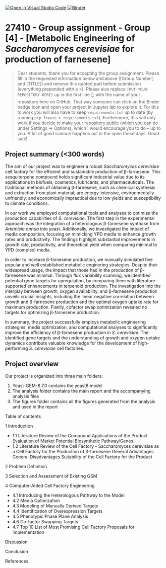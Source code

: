 [![Open in Visual Studio Code](https://classroom.github.com/assets/open-in-vscode-718a45dd9cf7e7f842a935f5ebbe5719a5e09af4491e668f4dbf3b35d5cca122.svg)](https://classroom.github.com/online_ide?assignment_repo_id=12060715&assignment_repo_type=AssignmentRepo)
[![Binder](https://mybinder.org/badge_logo.svg)](https://mybinder.org/v2/gh/27410/[PUT-YOUR-REPOSITORY-HERE]/main)

# 27410 - Group assignment - Group [4] - [Metabolic Engineering of <i>Saccharomyces cerevisiae</i> for production of farnesene]

> Dear students, thank you for accepting the group assignment. Please fill in the
> requested information below and above ([Group Number] and [TITLE]) and remove this quoted part before submission (everything prepended with a >).
> Please also replace `[PUT-YOUR-REPOSITORY-HERE]` up in the first line 👆 with the name of your repository here on GitHub.
> That way someone can click on the Binder badge icon and open your project in Jupyter lab to explore it.
> For this to work you will also have to keep `requirements.txt` up to date (by running `pip freeze > requirements.txt`).
> Furthermore, this will only work if you decide to make your repository public (which you can do under Settings -> Options),
> which I would encourage you to do – up to you. A lot of good science happens out in the open these days.
> Good luck!

## Project summary (<300 words)
The aim of our project was to engineer a robust <i>Saccharomyces cerevisiae</i> cell factory for the efficient and sustainable production of β-farnesene. This sesquiterpene compound holds significant industrial value due to its applications in biofuels, cosmetics, lubricants, and pharmaceuticals. The traditional methods of obtaining β-farnesene, such as chemical synthesis and extraction from plant material, are energy-intensive, environmentally unfriendly, and economically impractical due to low yields and susceptibility to climate conditions.

In our work we employed computational tools and analyses to optimize the production capabilities of <i>S. cerevisiae</i>. The first step in the experimental approach was the integration of a heterologous β-farnesene synthase from <i>Artemisia annua</i> into yeast. Additionally, we investigated the impact of media composition, focusing on mimicking YPD media to enhance growth rates and productivity. The findings highlight substantial improvements in growth rate, productivity, and theoretical yield when comparing minimal to YPD (complex) media. 

In order to increase β-farnesene production, we manually simulated five popular and well established metabolic enginering strategies. Despite their widespread usage, the impact that those had in the production of β-farnesene was minimal. Through flux variability scanning, we identified potential gene targets for upregulation, by comparing them with literature-supported enhancements in terpenoid production. The investigation into the interplay between growth, oxygen availability, and β-farnesene production unveils crucial insights, including the linear negative correlation between growth and β-farnesene production and the optimal oxygen uptake rate for maximum production. Fianlly, cofactor swap optimization revealed no targets for optimizing β-farnesene production. 

In summary, the project successfully employs metabolic engineering strategies, media optimization, and computational analyses to significantly improve the efficiency of β-farnesene production in <i>S. cerevisiae</i>. The identified gene targets and the understanding of growth and oxygen uptake dynamics contribute valuable knowledge for the development of high-performing <i>S. cereviciae</i> cell factories. 

## Project overview
Our project is organized into three main folders:
1. Yeast-GEM-8.7.0 contains the yeast8 model 
2. The analysis folder contains the main report and the accompanying analysis files 
3. The figures folder contains all the figures generated from the analysis and used in the report


Table of contents

1 Introduction
- 1.1 Literature Review of the Compound
   Applications of the Product
   Evaluation of Market Potential
   Biosynthetic Pathway/Genes
- 1.2 Literature Review of the Cell Factory - Saccharomyces cerevisiae as a Cell Factory for the Production of β-farnesene
   General Advantages
   General Disadvantages
   Suitability of the Cell Factory for the Product

2 Problem Definition

3 Selection and Assessment of Existing GSM

4 Computer-Aided Cell Factory Engineering
- 4.1 Introducing the Heterologous Pathway to the Model
- 4.2 Media Optimization
- 4.3 Modeling of Manually Derived Targets
- 4.4 Identification of Overexpression Targets
- 4.5 Phenotypic Phase Plane Analysis
- 4.6 Co-factor Swapping Targets
- 4.7 Top 10 List of Most Promising Cell Factory Proposals for Implementation

Discussion

Conclusion

References

